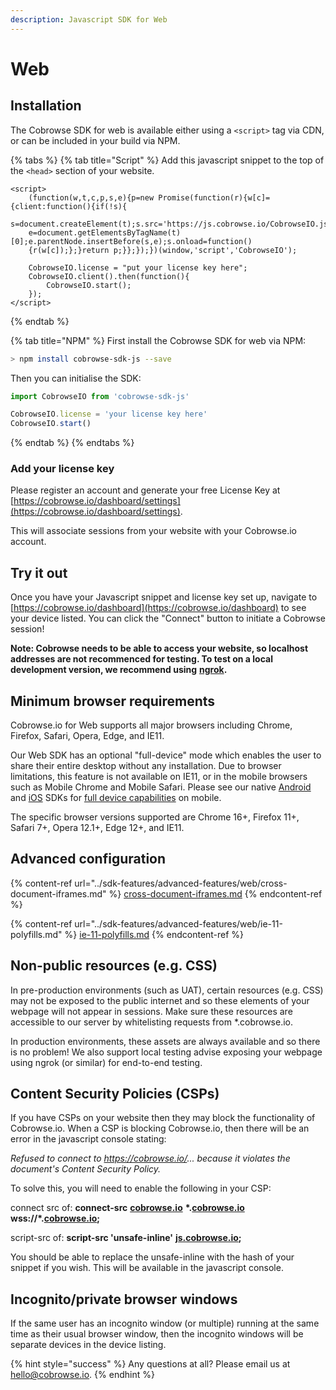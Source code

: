 ```yaml
---
description: Javascript SDK for Web
---
```


# Web

## Installation

The Cobrowse SDK for web is available either using a `<script>` tag via CDN, or can be included in your build via NPM.

{% tabs %}
{% tab title="Script" %}
Add this javascript snippet to the top of the `<head>` section of your website.

```markup
<script>
    (function(w,t,c,p,s,e){p=new Promise(function(r){w[c]={client:function(){if(!s){
    s=document.createElement(t);s.src='https://js.cobrowse.io/CobrowseIO.js';s.async=1;
    e=document.getElementsByTagName(t)[0];e.parentNode.insertBefore(s,e);s.onload=function()
    {r(w[c]);};}return p;}};});})(window,'script','CobrowseIO');

    CobrowseIO.license = "put your license key here";    
    CobrowseIO.client().then(function(){
        CobrowseIO.start();
    });
</script>
```
{% endtab %}

{% tab title="NPM" %}
First install the Cobrowse SDK for web via NPM:

```bash
> npm install cobrowse-sdk-js --save
```

Then you can initialise the SDK:

```javascript
import CobrowseIO from 'cobrowse-sdk-js'

CobrowseIO.license = 'your license key here'
CobrowseIO.start()
```
{% endtab %}
{% endtabs %}

### Add your license key

Please register an account and generate your free License Key at [https://cobrowse.io/dashboard/settings](https://cobrowse.io/dashboard/settings).

This will associate sessions from your website with your Cobrowse.io account.

## Try it out

Once you have your Javascript snippet and license key set up, navigate to [https://cobrowse.io/dashboard](https://cobrowse.io/dashboard) to see your device listed. You can click the "Connect" button to initiate a Cobrowse session!

**Note: Cobrowse needs to be able to access your website, so localhost addresses are not recommenced for testing. To test on a local development version, we recommend using** [**ngrok**](https://ngrok.com)**.**

## Minimum browser requirements

Cobrowse.io for Web supports all major browsers including Chrome, Firefox, Safari, Opera, Edge, and IE11.&#x20;

Our Web SDK has an optional "full-device" mode which enables the user to share their entire desktop without any installation. Due to browser limitations, this feature is not available on IE11, or in the mobile browsers such as Mobile Chrome and Mobile Safari. Please see our native [Android](android.md) and [iOS](ios.md) SDKs for [full device capabilities](../sdk-features/full-device-capabilities/) on mobile.&#x20;

The specific browser versions supported are Chrome 16+, Firefox 11+, Safari 7+, Opera 12.1+, Edge 12+, and IE11.&#x20;

## **Advanced configuration**

{% content-ref url="../sdk-features/advanced-features/web/cross-document-iframes.md" %}
[cross-document-iframes.md](../sdk-features/advanced-features/web/cross-document-iframes.md)
{% endcontent-ref %}

{% content-ref url="../sdk-features/advanced-features/web/ie-11-polyfills.md" %}
[ie-11-polyfills.md](../sdk-features/advanced-features/web/ie-11-polyfills.md)
{% endcontent-ref %}

## Non-public resources (e.g. CSS)

In pre-production environments (such as UAT), certain resources (e.g. CSS) may not be exposed to the public internet and so these elements of your webpage will not appear in sessions. Make sure these resources are accessible to our server by whitelisting requests from \*.cobrowse.io.

In production environments, these assets are always available and so there is no problem! We also support local testing advise exposing your webpage using ngrok (or similar) for end-to-end testing.

## Content Security Policies **(CSPs)**

If you have CSPs on your website then they may block the functionality of Cobrowse.io. When a CSP is blocking Cobrowse.io, then there will be an error in the javascript console stating:

_Refused to connect to https://cobrowse.io/... because it violates the document's Content Security Policy._

To solve this, you will need to enable the following in your CSP:

connect src of: **connect-src** [**cobrowse.io**](http://cobrowse.io) **\*.**[**cobrowse.io**](http://cobrowse.io) **wss://\*.**[**cobrowse.io**](http://cobrowse.io)**;**

script-src of: **script-src 'unsafe-inline'** [**js.cobrowse.io**](http://js.cobrowse.io)**;**

You should be able to replace the unsafe-inline with the hash of your snippet if you wish. This will be available in the javascript console.

## Incognito/private browser windows

If the same user has an incognito window (or multiple) running at the same time as their usual browser window, then the incognito windows will be separate devices in the device listing.

{% hint style="success" %}
Any questions at all? Please email us at [hello@cobrowse.io](mailto:hello@cobrowse.io).
{% endhint %}
